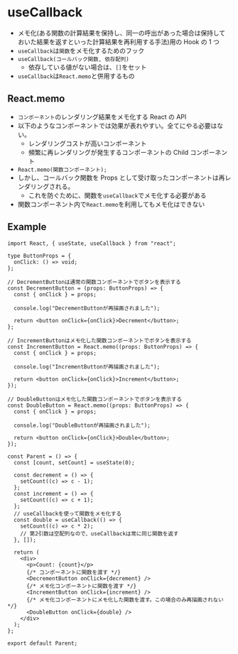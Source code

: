 # useCallback

- メモ化(ある関数の計算結果を保持し、同一の呼出があった場合は保持しておいた結果を返すといった計算結果を再利用する手法)用の Hook の 1 つ
- `useCallback`は`関数`をメモ化するためのフック
- `useCallback(コールバック関数, 依存配列)`
  - 依存している値がない場合は、`[]`をセット
- `useCallback`は`React.memo`と併用するもの

## React.memo

- `コンポーネント`のレンダリング結果をメモ化する React の API
- 以下のようなコンポーネントでは効果が表れやすい。全てにやる必要はない。
  - レンダリングコストが高いコンポーネント
  - 頻繁に再レンダリングが発生するコンポーネントの Child コンポーネント
- `React.memo(関数コンポーネント);`
- しかし、コールバック関数を Props として受け取ったコンポーネントは再レンダリングされる。
  - これを防ぐために、関数を`useCallback`でメモ化する必要がある
- 関数コンポーネント内で`React.memo`を利用してもメモ化はできない

## Example

```tsx
import React, { useState, useCallback } from "react";

type ButtonProps = {
  onClick: () => void;
};

// DecrementButtonは通常の関数コンポーネントでボタンを表示する
const DecrementButton = (props: ButtonProps) => {
  const { onClick } = props;

  console.log("DecrementButtonが再描画されました");

  return <button onClick={onClick}>Decrement</button>;
};

// IncrementButtonはメモ化した関数コンポーネントでボタンを表示する
const IncrementButton = React.memo((props: ButtonProps) => {
  const { onClick } = props;

  console.log("IncrementButtonが再描画されました");

  return <button onClick={onClick}>Increment</button>;
});

// DoubleButtonはメモ化した関数コンポーネントでボタンを表示する
const DoubleButton = React.memo((props: ButtonProps) => {
  const { onClick } = props;

  console.log("DoubleButtonが再描画されました");

  return <button onClick={onClick}>Double</button>;
});

const Parent = () => {
  const [count, setCount] = useState(0);

  const decrement = () => {
    setCount((c) => c - 1);
  };
  const increment = () => {
    setCount((c) => c + 1);
  };
  // useCallbackを使って関数をメモ化する
  const double = useCallback(() => {
    setCount((c) => c * 2);
    // 第2引数は空配列なので、useCallbackは常に同じ関数を返す
  }, []);

  return (
    <div>
      <p>Count: {count}</p>
      {/* コンポーネントに関数を渡す */}
      <DecrementButton onClick={decrement} />
      {/* メモ化コンポーネントに関数を渡す */}
      <IncrementButton onClick={increment} />
      {/* メモ化コンポーネントにメモ化した関数を渡す。この場合のみ再描画されない */}
      <DoubleButton onClick={double} />
    </div>
  );
};

export default Parent;
```
